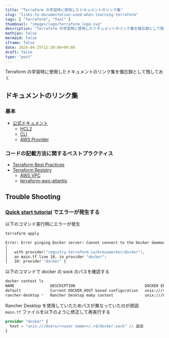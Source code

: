 ```yaml
---
title: "Terraform の学習時に使用したドキュメントのリンク集"
slug: "links-to-documentation-used-when-learning-terraform"
tags: [ "Terraform", "Tool" ]
thumbnail: "images/logo/terraform_logo.svg"
description: "Terraform の学習時に使用したドキュメントのリンク集を備忘録として残しておく"
mathjax: false
mermaid: false
iframe: false
date: 2024-04-25T12:30:00+09:00
draft: false
type: "post"
---
```


Terraform の学習時に使用したドキュメントのリンク集を備忘録として残しておく

## ドキュメントのリンク集

### 基本

* [公式ドキュメント](https://developer.hashicorp.com/terraform/docs)
  * [HCL2](https://developer.hashicorp.com/terraform/language)
  * [CLI](https://developer.hashicorp.com/terraform/cli)
  * [AWS Provider](https://registry.terraform.io/providers/hashicorp/aws/latest/docs)

### コードの記載方法に関するベストプラクティス

* [Terraform Best Practices](https://www.terraform-best-practices.com/)
* [Terraform Registry](https://registry.terraform.io/)
  * [AWS VPC](https://registry.terraform.io/modules/terraform-aws-modules/vpc/aws/latest)
  * [terraform-aws-atlantis](https://github.com/terraform-aws-modules/terraform-aws-atlantis/)

## Trouble Shooting

### [Quick start tutorial](https://developer.hashicorp.com/terraform/tutorials/aws-get-started/install-cli#quick-start-tutorial) でエラーが発生する

以下のコマンド実行時にエラーが発生

```sh
terraform apply

Error: Error pinging Docker server: Cannot connect to the Docker daemon at unix:///var/run/docker.sock. Is the docker daemon running?
│
│   with provider["registry.terraform.io/kreuzwerker/docker"],
│   on main.tf line 10, in provider "docker":
│   10: provider "docker" {
```

以下のコマンドで docker の sock のパスを確認する

```sh
docker context ls
NAME                DESCRIPTION                               DOCKER ENDPOINT                                ERROR
default             Current DOCKER_HOST based configuration   unix:///var/run/docker.sock          
rancher-desktop *   Rancher Desktop moby context              unix:///Users/<<user name>>/.rd/docker.sock
```

Rancher Desktop を使用していたためパスが異なっていたのが原因  
`main.tf` ファイルを以下のように修正して再実行する

```sh:main.tf
provider "docker" {
  host = "unix:///Users/<<user name>>/.rd/docker.sock" // 追加
}
```
